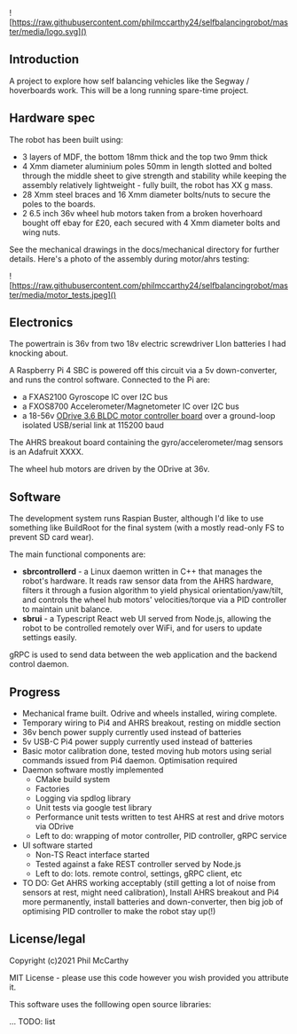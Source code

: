![https://raw.githubusercontent.com/philmccarthy24/selfbalancingrobot/master/media/logo.svg]()

## Introduction

A project to explore how self balancing vehicles like the Segway / hoverboards work. This will be a long running spare-time project.

## Hardware spec

The robot has been built using:

- 3 layers of MDF, the bottom 18mm thick and the top two 9mm thick
- 4 Xmm diameter aluminium poles 50mm in length slotted and bolted through the middle sheet to give strength and stability while keeping the assembly relatively lightweight - fully built, the robot has XX g mass.
- 28 Xmm steel braces and 16 Xmm diameter bolts/nuts to secure the poles to the boards.
- 2 6.5 inch 36v wheel hub motors taken from a broken hoverhoard bought off ebay for £20, each secured with 4 Xmm diameter bolts and wing nuts. 

See the mechanical drawings in the docs/mechanical directory for further details. Here's a photo of the assembly during motor/ahrs testing:

![https://raw.githubusercontent.com/philmccarthy24/selfbalancingrobot/master/media/motor_tests.jpeg]()

## Electronics

The powertrain is 36v from two 18v electric screwdriver LIon batteries I had knocking about.

A Raspberry Pi 4 SBC is powered off this circuit via a 5v down-converter, and runs the control software. Connected to the Pi are:

- a FXAS2100 Gyroscope IC over I2C bus
- a FXOS8700 Accelerometer/Magnetometer IC over I2C bus
- a 18-56v [ODrive 3.6 BLDC motor controller board](https://odriverobotics.com) over a ground-loop isolated USB/serial link at 115200 baud

The AHRS breakout board containing the gyro/accelerometer/mag sensors is an Adafruit XXXX.

The wheel hub motors are driven by the ODrive at 36v.

## Software

The development system runs Raspian Buster, although I'd like to use something like BuildRoot for the final system (with a mostly read-only FS to prevent SD card wear).

The main functional components are:

- **sbrcontrollerd** - a Linux daemon written in C++ that manages the robot's hardware. It reads raw sensor data from the AHRS hardware, filters it through a fusion algorithm to yield physical orientation/yaw/tilt, and controls the wheel hub motors' velocities/torque via a PID controller to maintain unit balance.
- **sbrui** - a Typescript React web UI served from Node.js, allowing the robot to be controlled remotely over WiFi, and for users to update settings easily.

gRPC is used to send data between the web application and the backend control daemon.

## Progress

- Mechanical frame built. Odrive and wheels installed, wiring complete.
- Temporary wiring to Pi4 and AHRS breakout, resting on middle section
- 36v bench power supply currently used instead of batteries
- 5v USB-C Pi4 power supply currently used instead of batteries
- Basic motor calibration done, tested moving hub motors using serial commands issued from Pi4 daemon. Optimisation required
- Daemon software mostly implemented
  - CMake build system
  - Factories
  - Logging via spdlog library
  - Unit tests via google test library
  - Performance unit tests written to test AHRS at rest and drive motors via ODrive
  - Left to do: wrapping of motor controller, PID controller, gRPC service
- UI software started
  - Non-TS React interface started
  - Tested against a fake REST controller served by Node.js
  - Left to do: lots. remote control, settings, gRPC client, etc
- TO DO: Get AHRS working acceptably (still getting a lot of noise from sensors at rest, might need calibration), Install AHRS breakout and Pi4 more permanently, install batteries and down-converter, then big job of optimising PID controller to make the robot stay up(!)

## License/legal

Copyright (c)2021 Phil McCarthy

MIT License - please use this code however you wish provided you attribute it.

This software uses the folllowing open source libraries:

... TODO: list
